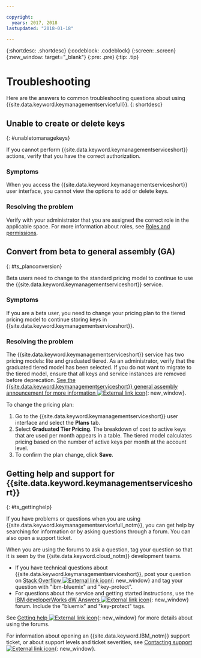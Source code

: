 ```yaml
---

copyright:
  years: 2017, 2018
lastupdated: "2018-01-18"

---
```


{:shortdesc: .shortdesc}
{:codeblock: .codeblock}
{:screen: .screen}
{:new_window: target="_blank"}
{:pre: .pre}
{:tip: .tip}

# Troubleshooting

Here are the answers to common troubleshooting questions about using {{site.data.keyword.keymanagementservicefull}}.
{: shortdesc}

## Unable to create or delete keys
{: #unabletomanagekeys}

If you cannot perform {{site.data.keyword.keymanagementserviceshort}} actions, verify that you have the correct authorization.

### Symptoms

When you access the {{site.data.keyword.keymanagementserviceshort}} user interface, you cannot view the options to add or delete keys.

### Resolving the problem

Verify with your administrator that you are assigned the correct role in the applicable space. For more information about roles, see [Roles and permissions](/docs/services/keymgmt/keyprotect_manage_access.html#roles).

## Convert from beta to general assembly (GA)
{: #ts_planconversion}

Beta users need to change to the standard pricing model to continue to use the {{site.data.keyword.keymanagementserviceshort}} service.

### Symptoms

If you are a beta user, you need to change your pricing plan to the tiered pricing model to continue storing keys in {{site.data.keyword.keymanagementserviceshort}}.

### Resolving the problem

The {{site.data.keyword.keymanagementserviceshort}} service has two pricing models: lite and graduated tiered. As an administrator, verify that the graduated tiered model has been selected. If you do not want to migrate to the tiered model, ensure that all keys and service instances are removed before deprecation. [See the {{site.data.keyword.keymanagementserviceshort}} general assembly announcement for more information ![External link icon](../../icons/launch-glyph.svg "External link icon")](https://www.ibm.com/blogs/bluemix/2016/12/dallas-key-protect-ga/){: new_window}.

To change the pricing plan:

1. Go to the {{site.data.keyword.keymanagementserviceshort}} user interface and select the **Plans** tab.
2. Select **Graduated Tier Pricing**.
    The breakdown of cost to active keys that are used per month appears in a table. The tiered model calculates pricing based on the number of active keys per month at the account level.
3. To confirm the plan change, click **Save**.

## Getting help and support for {{site.data.keyword.keymanagementserviceshort}}
{: #ts_gettinghelp}

If you have problems or questions when you are using {{site.data.keyword.keymanagementservicefull_notm}}, you can get help by searching for information or by asking questions through a forum. You can also open a support ticket.

When you are using the forums to ask a question, tag your question so that it is seen by the {{site.data.keyword.cloud_notm}} development teams.

- If you have technical questions about {{site.data.keyword.keymanagementserviceshort}}, post your question on [Stack Overflow ![External link icon](../../icons/launch-glyph.svg "External link icon")](http://stackoverflow.com/search?q=key-protect+ibm-bluemix){: new_window} and tag your question with "ibm-bluemix" and "key-protect".
- For questions about the service and getting started instructions, use the [IBM developerWorks dW Answers ![External link icon](../../icons/launch-glyph.svg "External link icon")](https://developer.ibm.com/answers/topics/key-protect/?smartspace=bluemix){: new_window} forum. Include the "bluemix"
and "key-protect" tags.

See [Getting help ![External link icon](../../icons/launch-glyph.svg "External link icon")](https://console.bluemix.net/docs/support/index.html#getting-help){: new_window} for more details about using the forums.

For information about opening an {{site.data.keyword.IBM_notm}} support ticket, or about support levels and ticket severities, see [Contacting support ![External link icon](../../icons/launch-glyph.svg "External link icon")](https://console.bluemix.net/docs/support/index.html#contacting-support){: new_window}.
